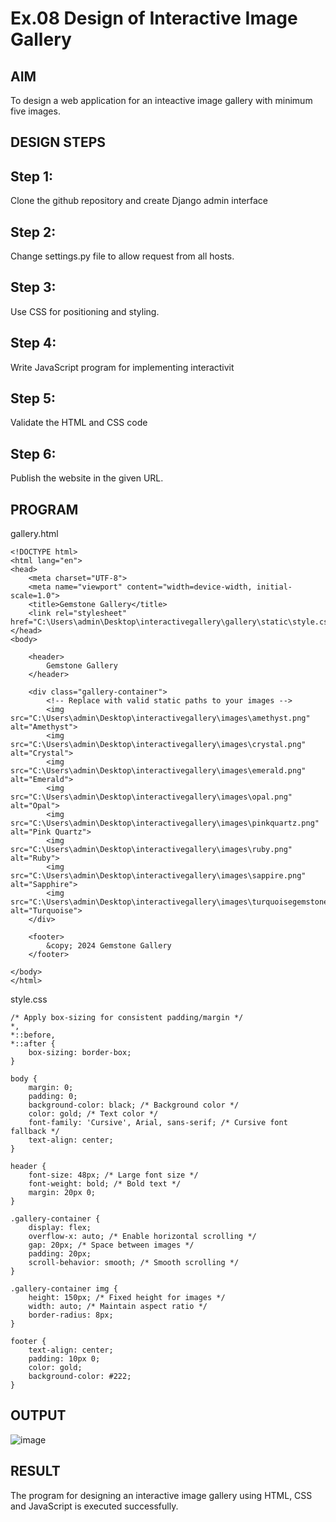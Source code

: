 # Ex.08 Design of Interactive Image Gallery

## AIM
  To design a web application for an inteactive image gallery with minimum five images.

## DESIGN STEPS

## Step 1:

Clone the github repository and create Django admin interface

## Step 2:

Change settings.py file to allow request from all hosts.

## Step 3:

Use CSS for positioning and styling.

## Step 4:

Write JavaScript program for implementing interactivit

## Step 5:

Validate the HTML and CSS code

## Step 6:

Publish the website in the given URL.

## PROGRAM
gallery.html
```
<!DOCTYPE html>
<html lang="en">
<head>
    <meta charset="UTF-8">
    <meta name="viewport" content="width=device-width, initial-scale=1.0">
    <title>Gemstone Gallery</title>
    <link rel="stylesheet" href="C:\Users\admin\Desktop\interactivegallery\gallery\static\style.css">
</head>
<body>

    <header>
        Gemstone Gallery
    </header>

    <div class="gallery-container">
        <!-- Replace with valid static paths to your images -->
        <img src="C:\Users\admin\Desktop\interactivegallery\images\amethyst.png" alt="Amethyst">
        <img src="C:\Users\admin\Desktop\interactivegallery\images\crystal.png" alt="Crystal">
        <img src="C:\Users\admin\Desktop\interactivegallery\images\emerald.png" alt="Emerald">
        <img src="C:\Users\admin\Desktop\interactivegallery\images\opal.png" alt="Opal">
        <img src="C:\Users\admin\Desktop\interactivegallery\images\pinkquartz.png" alt="Pink Quartz">
        <img src="C:\Users\admin\Desktop\interactivegallery\images\ruby.png" alt="Ruby">
        <img src="C:\Users\admin\Desktop\interactivegallery\images\sappire.png" alt="Sapphire">
        <img src="C:\Users\admin\Desktop\interactivegallery\images\turquoisegemstone.png" alt="Turquoise">
    </div>

    <footer>
        &copy; 2024 Gemstone Gallery
    </footer>

</body>
</html>
```
style.css
```
/* Apply box-sizing for consistent padding/margin */
*,
*::before,
*::after {
    box-sizing: border-box;
}

body {
    margin: 0;
    padding: 0;
    background-color: black; /* Background color */
    color: gold; /* Text color */
    font-family: 'Cursive', Arial, sans-serif; /* Cursive font fallback */
    text-align: center;
}

header {
    font-size: 48px; /* Large font size */
    font-weight: bold; /* Bold text */
    margin: 20px 0;
}

.gallery-container {
    display: flex;
    overflow-x: auto; /* Enable horizontal scrolling */
    gap: 20px; /* Space between images */
    padding: 20px;
    scroll-behavior: smooth; /* Smooth scrolling */
}

.gallery-container img {
    height: 150px; /* Fixed height for images */
    width: auto; /* Maintain aspect ratio */
    border-radius: 8px;
}

footer {
    text-align: center;
    padding: 10px 0;
    color: gold;
    background-color: #222;
}
```

## OUTPUT

![image](https://github.com/user-attachments/assets/f3f003eb-533b-4676-b957-fbad0b27db5c)


## RESULT
  The program for designing an interactive image gallery using HTML, CSS and JavaScript is executed successfully.
